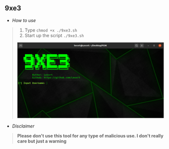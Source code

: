 <h2><strong>9xe3</strong></h2>

- *How to use*

>1.  Type `chmod +x ./9xe3.sh`
>2.  Start up the script `./9xe3.sh` 
>
>  <img src="pic.png">

- *Disclaimer*

> **Please don't use this tool for any type of malicious use. I don't really care but just a warning**
